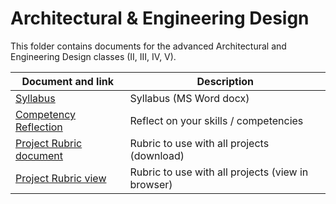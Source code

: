# Architectural & Engineering Design

This folder contains documents for the advanced Architectural and Engineering Design classes (II, III, IV, V).

Document and link | Description
----------------- | -----------
[Syllabus](https://github.com/MichaelTMiyoshi/LearningWithMiyoshi/blob/main/ArchAndEngrDes/2026EngineeringSyllabus.docx) | Syllabus (MS Word docx)
[Competency Reflection](https://github.com/MichaelTMiyoshi/LearningWithMiyoshi/blob/main/ArchAndEngrDes/CompetenciesReflection-ArchitecturalAndEngineeringDesign.docx) | Reflect on your skills / competencies
[Project Rubric document](https://github.com/MichaelTMiyoshi/LearningWithMiyoshi/blob/main/_CommonDocuments/Rubric-AdvancedDesignDoc.docx) | Rubric to use with all projects (download)
[Project Rubric view](https://github.com/MichaelTMiyoshi/LearningWithMiyoshi/blob/main/_CommonDocuments/Rubric-AdvancedDesignDoc.md) | Rubric to use with all projects (view in browser)
